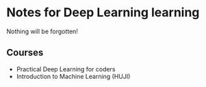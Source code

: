 # Notes for Deep Learning learning

Nothing will be forgotten!

## Courses
- Practical Deep Learning for coders
- Introduction to Machine Learning (HUJI)

